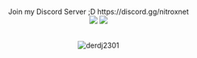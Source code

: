 <p align="center">
  Join my Discord Server ;D https://discord.gg/nitroxnet
  <br>
  <img src = "https://github-readme-stats.vercel.app/api?username=derdj2301&show_icons=true&count_private=true&theme=algolia&hide_border=true&bg_color=00000000">
  <img src = "https://github-readme-streak-stats.herokuapp.com?user=derdj2301&theme=algolia&hide_border=true&background=FFFFFF00&count_private=true">
  <br>
  <br>
</p>

<p align="center"> <img src="https://activity-graph.herokuapp.com/graph?username=derdj2301&theme=react-dark" alt="derdj2301" /> </p>
